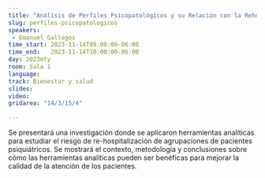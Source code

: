 ```yaml
---
title: "Análisis de Perfiles Psicopatológicos y su Relación con la Rehospitalización"
slug: perfiles-psicopatologicos
speakers:
 - Emanuel Gallegos
time_start: 2023-11-14T09:00:00-06:00
time_end:   2023-11-14T10:00:00-06:00
day: 2023mty
room: Sala 1 
language: 
track: Bienestar y salud
slides: 
video: 
gridarea: "14/3/15/4"

---
```


Se presentará una investigación donde se aplicaron herramientas analíticas para estudiar el riesgo de re-hospitalización de agrupaciones de pacientes psiquiátricos. Se mostrará el contexto, metodología y conclusiones sobre cómo las herramientas analíticas pueden ser benéficas para mejorar la calidad de la atención de los pacientes.

